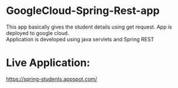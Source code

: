 # GoogleCloud-Spring-Rest-app
This app basically gives the student details using get request. App is deployed to google cloud. 
<br/>
Application is developed using java servlets and Spring REST
<br/>

# Live Application:
https://spring-students.appspot.com/
